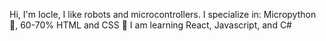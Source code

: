 Hi, I'm Iocle, I like robots and microcontrollers.
I specialize in:
Micropython 🐍, 60-70% HTML and CSS 🎨
I am learning React, Javascript, and C#

<!---
iocle/iocle is a ✨ special ✨ repository because its `README.md` (this file) appears on your GitHub profile.
You can click the Preview link to take a look at your changes.
--->
